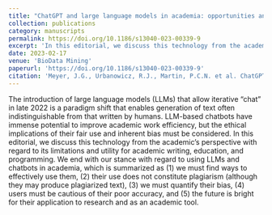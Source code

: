 ```yaml
---
title: "ChatGPT and large language models in academia: opportunities and challenges"
collection: publications
category: manuscripts
permalink: https://doi.org/10.1186/s13040-023-00339-9
excerpt: 'In this editorial, we discuss this technology from the academic’s perspective with regard to its limitations and utility for academic writing, education, and programming'
date: 2023-02-17
venue: 'BioData Mining'
paperurl: 'https://doi.org/10.1186/s13040-023-00339-9'
citation: 'Meyer, J.G., Urbanowicz, R.J., Martin, P.C.N. et al. ChatGPT and large language models in academia: opportunities and challenges. BioData Mining 16, 20 (2023). https://doi.org/10.1186/s13040-023-00339-9'
---
```


The introduction of large language models (LLMs) that allow iterative “chat” in late 2022 is a paradigm shift that enables generation of text often indistinguishable from that written by humans. LLM-based chatbots have immense potential to improve academic work efficiency, but the ethical implications of their fair use and inherent bias must be considered. In this editorial, we discuss this technology from the academic’s perspective with regard to its limitations and utility for academic writing, education, and programming. We end with our stance with regard to using LLMs and chatbots in academia, which is summarized as (1) we must find ways to effectively use them, (2) their use does not constitute plagiarism (although they may produce plagiarized text), (3) we must quantify their bias, (4) users must be cautious of their poor accuracy, and (5) the future is bright for their application to research and as an academic tool.
